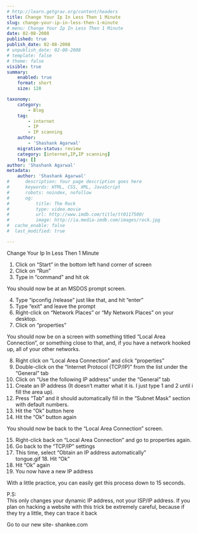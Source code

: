 ```yaml
---
# http://learn.getgrav.org/content/headers
title: Change Your Ip In Less Then 1 Minute
slug: change-your-ip-in-less-then-1-minute
# menu: Change Your Ip In Less Then 1 Minute
date: 02-08-2008
published: true
publish_date: 02-08-2008
# unpublish_date: 02-08-2008
# template: false
# theme: false
visible: true
summary:
    enabled: true
    format: short
    size: 128

taxonomy:
    category:
        - Blog
    tag:
        - internet
        - IP
        - IP scanning
    author:
        - 'Shashank Agarwal'
    migration-status: review
    category: [internet,IP,IP scanning]
    tag: []
author: 'Shashank Agarwal'
metadata:
    author: 'Shashank Agarwal'
#      description: Your page description goes here
#      keywords: HTML, CSS, XML, JavaScript
#      robots: noindex, nofollow
#      og:
#          title: The Rock
#          type: video.movie
#          url: http://www.imdb.com/title/tt0117500/
#          image: http://ia.media-imdb.com/images/rock.jpg
#  cache_enable: false
#  last_modified: true

---
```


Change Your Ip In Less Then 1 Minute

1. Click on “Start” in the bottom left hand corner of screen  
2. Click on “Run”  
3. Type in “command” and hit ok

  
You should now be at an MSDOS prompt screen.

4. Type “ipconfig /release” just like that, and hit “enter”  
5. Type “exit” and leave the prompt  
6. Right-click on “Network Places” or “My Network Places” on your desktop.  
7. Click on “properties”

You should now be on a screen with something titled “Local Area Connection”, or something close to that, and, if you have a network hooked up, all of your other networks.

8. Right click on “Local Area Connection” and click “properties”  
9. Double-click on the “Internet Protocol (TCP/IP)” from the list under the “General” tab  
10. Click on “Use the following IP address” under the “General” tab  
11. Create an IP address (It doesn’t matter what it is. I just type 1 and 2 until i fill the area up).  
12. Press “Tab” and it should automatically fill in the “Subnet Mask” section with default numbers.  
13. Hit the “Ok” button here  
14. Hit the “Ok” button again

You should now be back to the “Local Area Connection” screen.

15. Right-click back on “Local Area Connection” and go to properties again.  
16. Go back to the “TCP/IP” settings  
17. This time, select “Obtain an IP address automatically”  
tongue.gif 18. Hit “Ok”  
19. Hit “Ok” again  
20. You now have a new IP address

With a little practice, you can easily get this process down to 15 seconds.

P.S:  
This only changes your dynamic IP address, not your ISP/IP address. If you plan on hacking a website with this trick be extremely careful, because if they try a little, they can trace it back

Go to our new site- shankee.com
